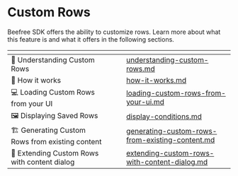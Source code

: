 # Custom Rows

Beefree SDK offers the ability to customize rows. Learn more about what this feature is and what it offers in the following sections.

<table data-view="cards"><thead><tr><th></th><th></th><th></th><th data-hidden data-card-target data-type="content-ref"></th></tr></thead><tbody><tr><td><span data-gb-custom-inline data-tag="emoji" data-code="1f914">🤔</span> Understanding Custom Rows</td><td></td><td></td><td><a href="understanding-custom-rows.md">understanding-custom-rows.md</a></td></tr><tr><td><span data-gb-custom-inline data-tag="emoji" data-code="1f9f0">🧰</span> How it works</td><td></td><td></td><td><a href="how-it-works.md">how-it-works.md</a></td></tr><tr><td><span data-gb-custom-inline data-tag="emoji" data-code="1f4bb">💻</span> Loading Custom Rows from your UI</td><td></td><td></td><td><a href="loading-custom-rows-from-your-ui.md">loading-custom-rows-from-your-ui.md</a></td></tr><tr><td><span data-gb-custom-inline data-tag="emoji" data-code="1f5bc">🖼️</span> Displaying Saved Rows</td><td></td><td></td><td><a href="../../configure/advanced-options/display-conditions.md">display-conditions.md</a></td></tr><tr><td><span data-gb-custom-inline data-tag="emoji" data-code="1f3d7">🏗️</span> Generating Custom Rows from existing content</td><td></td><td></td><td><a href="generating-custom-rows-from-existing-content.md">generating-custom-rows-from-existing-content.md</a></td></tr><tr><td><span data-gb-custom-inline data-tag="emoji" data-code="1f3d3">🏓</span> Extending Custom Rows with content dialog</td><td></td><td></td><td><a href="extending-custom-rows-with-content-dialog.md">extending-custom-rows-with-content-dialog.md</a></td></tr></tbody></table>
